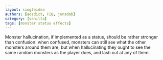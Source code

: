 ```yaml
---
layout: singleidea
authors: [aosdict, FIQ, jonadab]
category: [vanilla]
tags: [monster status effects]
---
```

Monster hallucination, if implemented as a status, should be rather stronger than confusion: when confused, monsters can still see what the other monsters around them are, but when hallucinating they ought to see the same random monsters as the player does, and lash out at any of them.
